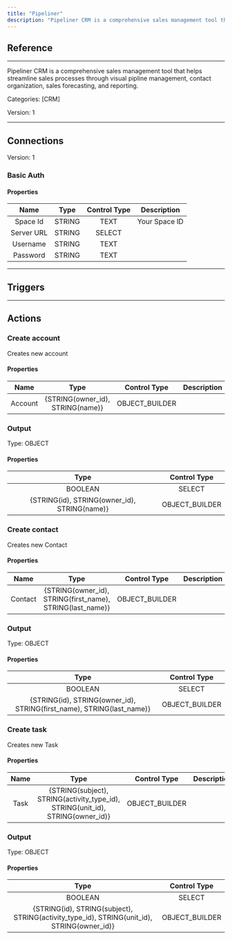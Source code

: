 ```yaml
---
title: "Pipeliner"
description: "Pipeliner CRM is a comprehensive sales management tool that helps streamline sales processes through visual pipline management, contact organization, sales forecasting, and reporting."
---
```

## Reference
<hr />

Pipeliner CRM is a comprehensive sales management tool that helps streamline sales processes through visual pipline management, contact organization, sales forecasting, and reporting.


Categories: [CRM]


Version: 1

<hr />



## Connections

Version: 1


### Basic Auth

#### Properties

|      Name      |     Type     |     Control Type     |     Description     |
|:--------------:|:------------:|:--------------------:|:-------------------:|
| Space Id | STRING | TEXT  |  Your Space ID  |
| Server URL | STRING | SELECT  |  |
| Username | STRING | TEXT  |  |
| Password | STRING | TEXT  |  |





<hr />



## Triggers



<hr />



## Actions


### Create account
Creates new account

#### Properties

|      Name      |     Type     |     Control Type     |     Description     |
|:--------------:|:------------:|:--------------------:|:-------------------:|
| Account | {STRING(owner_id), STRING(name)} | OBJECT_BUILDER  |  |


### Output



Type: OBJECT

#### Properties

|     Type     |     Control Type     |
|:------------:|:--------------------:|
| BOOLEAN | SELECT  |
| {STRING(id), STRING(owner_id), STRING(name)} | OBJECT_BUILDER  |





### Create contact
Creates new Contact

#### Properties

|      Name      |     Type     |     Control Type     |     Description     |
|:--------------:|:------------:|:--------------------:|:-------------------:|
| Contact | {STRING(owner_id), STRING(first_name), STRING(last_name)} | OBJECT_BUILDER  |  |


### Output



Type: OBJECT

#### Properties

|     Type     |     Control Type     |
|:------------:|:--------------------:|
| BOOLEAN | SELECT  |
| {STRING(id), STRING(owner_id), STRING(first_name), STRING(last_name)} | OBJECT_BUILDER  |





### Create task
Creates new Task

#### Properties

|      Name      |     Type     |     Control Type     |     Description     |
|:--------------:|:------------:|:--------------------:|:-------------------:|
| Task | {STRING(subject), STRING(activity_type_id), STRING(unit_id), STRING(owner_id)} | OBJECT_BUILDER  |  |


### Output



Type: OBJECT

#### Properties

|     Type     |     Control Type     |
|:------------:|:--------------------:|
| BOOLEAN | SELECT  |
| {STRING(id), STRING(subject), STRING(activity_type_id), STRING(unit_id), STRING(owner_id)} | OBJECT_BUILDER  |






